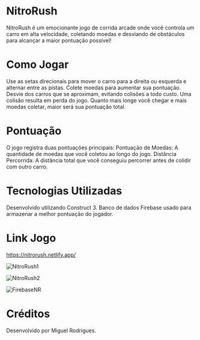 # NitroRush
NitroRush é um emocionante jogo de corrida arcade onde você controla um carro em alta velocidade, coletando moedas e desviando de obstáculos para alcançar a maior pontuação possível!

# Como Jogar
Use as setas direcionais para mover o carro para a direita ou esquerda e alternar entre as pistas.
Colete moedas para aumentar sua pontuação.
Desvie dos carros que se aproximam, evitando colisões a todo custo. Uma colisão resulta em perda do jogo.
Quanto mais longe você chegar e mais moedas coletar, maior será sua pontuação total.

# Pontuação
O jogo registra duas pontuações principais:
Pontuação de Moedas: A quantidade de moedas que você coletou ao longo do jogo.
Distância Percorrida: A distância total que você conseguiu percorrer antes de colidir com outro carro.

# Tecnologias Utilizadas
Desenvolvido utilizando Construct 3.
Banco de dados Firebase usado para armazenar a melhor pontuação do jogador.

# Link Jogo
https://nitrorush.netlify.app/

![NitroRush1](https://github.com/MiguelRGomes/NitroRush/assets/81479500/a36a85c1-f93c-4763-95ac-a09d6bd0ce3c)

![NitroRush2](https://github.com/MiguelRGomes/NitroRush/assets/81479500/f897fc34-2cd3-4f1e-b7db-c99ce271efe6)

![FirebaseNR](https://github.com/MiguelRGomes/NitroRush/assets/81479500/75803510-7de7-4c17-b313-c759d232c8c9)

# Créditos
Desenvolvido por Miguel Rodrigues.
